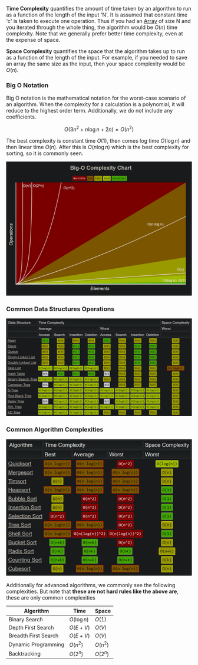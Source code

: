 **Time Complexity** quantifies the amount of time taken by an algorithm to run as a function of the length of the input 'N'. It is assumed that constant time 'c' is taken to execute one operation. Thus if you had an [Array](Data%20Structures/Arrays.md) of size N and you iterated through the whole thing, the algorithm would be $O(n)$ time complexity. Note that we generally prefer better time complexity, even at the expense of space.

**Space Complexity** quantifies the space that the algorithm takes up to run as a function of the length of the input. For example, if you needed to save an array the same size as the input, then your space complexity would be $O(n)$.

### Big O Notation

Big O notation is the mathematical notation for the worst-case scenario of an algorithm. When the complexity for a calculation is a polynomial, it will reduce to the highest order term. Additionally, we do not include any coefficients.

$$O(3n^2 + n\log{n} + 2n ) = O(n^2)$$

The best complexity is constant time $O(1)$, then comes log time $O(\log{n})$ and then linear time $O(n)$. After this is $O(n\log{n})$ which is the best complexity for sorting, so it is commonly seen.


![](../Attachments/Pasted%20image%2020221220004601.png)

### Common Data Structures Operations

![](../Attachments/Pasted%20image%2020221220004814.png)



### Common Algorithm Complexities

![](../Attachments/Pasted%20image%2020221220005008.png)

Additionally for advanced algorithms, we commonly see the following complexities. But note that **these are not hard rules like the above are**, these are only common complexities

| Algorithm            | Time         | Space    |
| -------------------- | ------------ | -------- |
| Binary Search        | $O(\log{n})$ | $O(1)$   |
| Depth First Search   | $O(E + V)$   | $O(V)$   |
| Breadth First Search | $O(E + V)$   | $O(V)$   |
| Dynamic Programming  | $O(n^2)$     | $O(n^2)$ |
| Backtracking         | $O(2^n)$     | $O(2^n)$ |

